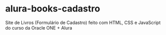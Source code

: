 # alura-books-cadastro
Site de Livros (Formulário de Cadastro) feito com HTML, CSS e JavaScript do curso da Oracle ONE + Alura
